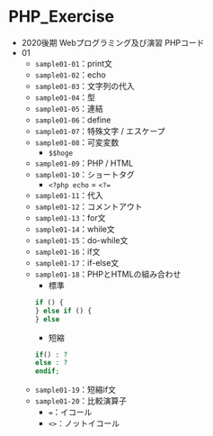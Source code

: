 # PHP_Exercise
- 2020後期 Webプログラミング及び演習 PHPコード
- 01
  - `sample01-01`：print文
  - `sample01-02`：echo
  - `sample01-03`：文字列の代入
  - `sample01-04`：型
  - `sample01-05`：連結
  - `sample01-06`：define
  - `sample01-07`：特殊文字 / エスケープ
  - `sample01-08`：可変変数
    - `$$hoge`
  - `sample01-09`：PHP / HTML
  - `sample01-10`：ショートタグ
    - `<?php echo` = `<?=`
  - `sample01-11`：代入
  - `sample01-12`：コメントアウト
  - `sample01-13`：for文
  - `sample01-14`：while文
  - `sample01-15`：do-while文
  - `sample01-16`：if文
  - `sample01-17`：if-else文
  - `sample01-18`：PHPとHTMLの組み合わせ
    - 標準
    ```php
    if () {
    } else if () {
    } else
    ```
    - 短縮
    ```php
    if() : ?
    else : ?
    endif;
    ```
  - `sample01-19`：短縮if文
  - `sample01-20`：比較演算子
    - `=`：イコール
    - `<>`：ノットイコール
  
  

